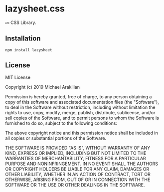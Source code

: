# lazysheet.css

:zzz: CSS Library.
<!-- [![Build Status](https://travis-ci.com/arakilian0/gulpify.svg?branch=master)](https://travis-ci.com/arakilian0/gulpify) [![GitHub release](https://img.shields.io/github/release/arakilian0/gulpify.svg)](https://github.com/arakilian0/gulpify/releases/) [![License: MIT](https://img.shields.io/badge/License-MIT-yellow.svg)](https://github.com/arakilian0/gulpify/blob/master/LICENSE.md) [![PRs Welcome](https://img.shields.io/badge/PRs-welcome-brightgreen.svg?style=flat)](https://github.com/arakilian0/gulpify/blob/master/CONTRIBUTING.md) -->

## Installation
```
npm install lazysheet
```

## License
MIT License

Copyright (c) 2019 Michael Arakilian

Permission is hereby granted, free of charge, to any person obtaining a copy
of this software and associated documentation files (the "Software"), to deal
in the Software without restriction, including without limitation the rights
to use, copy, modify, merge, publish, distribute, sublicense, and/or sell
copies of the Software, and to permit persons to whom the Software is
furnished to do so, subject to the following conditions:

The above copyright notice and this permission notice shall be included in all
copies or substantial portions of the Software.

THE SOFTWARE IS PROVIDED "AS IS", WITHOUT WARRANTY OF ANY KIND, EXPRESS OR
IMPLIED, INCLUDING BUT NOT LIMITED TO THE WARRANTIES OF MERCHANTABILITY,
FITNESS FOR A PARTICULAR PURPOSE AND NONINFRINGEMENT. IN NO EVENT SHALL THE
AUTHORS OR COPYRIGHT HOLDERS BE LIABLE FOR ANY CLAIM, DAMAGES OR OTHER
LIABILITY, WHETHER IN AN ACTION OF CONTRACT, TORT OR OTHERWISE, ARISING FROM,
OUT OF OR IN CONNECTION WITH THE SOFTWARE OR THE USE OR OTHER DEALINGS IN THE
SOFTWARE.
